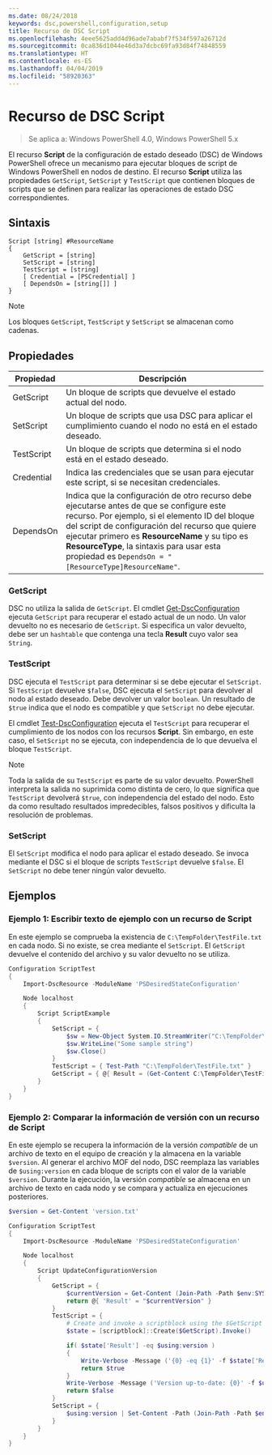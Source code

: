 ```yaml
---
ms.date: 08/24/2018
keywords: dsc,powershell,configuration,setup
title: Recurso de DSC Script
ms.openlocfilehash: 4eee5625add4d96ade7ababf7f534f597a26712d
ms.sourcegitcommit: 0ca836d1044e46d3a7dcbc69fa93d84f74848559
ms.translationtype: HT
ms.contentlocale: es-ES
ms.lasthandoff: 04/04/2019
ms.locfileid: "58920363"
---
```

# <a name="dsc-script-resource"></a>Recurso de DSC Script

> Se aplica a: Windows PowerShell 4.0, Windows PowerShell 5.x

El recurso **Script** de la configuración de estado deseado (DSC) de Windows PowerShell ofrece un mecanismo para ejecutar bloques de script de Windows PowerShell en nodos de destino. El recurso **Script** utiliza las propiedades `GetScript`, `SetScript` y `TestScript` que contienen bloques de scripts que se definen para realizar las operaciones de estado DSC correspondientes.

## <a name="syntax"></a>Sintaxis

```
Script [string] #ResourceName
{
    GetScript = [string]
    SetScript = [string]
    TestScript = [string]
    [ Credential = [PSCredential] ]
    [ DependsOn = [string[]] ]
}
```

> [!NOTE]
> Los bloques `GetScript`, `TestScript` y `SetScript` se almacenan como cadenas.

## <a name="properties"></a>Propiedades

|Propiedad|Descripción|
|--------|-----------|
|GetScript|Un bloque de scripts que devuelve el estado actual del nodo.|
|SetScript|Un bloque de scripts que usa DSC para aplicar el cumplimiento cuando el nodo no está en el estado deseado.|
|TestScript|Un bloque de scripts que determina si el nodo está en el estado deseado.|
|Credential| Indica las credenciales que se usan para ejecutar este script, si se necesitan credenciales.|
|DependsOn| Indica que la configuración de otro recurso debe ejecutarse antes de que se configure este recurso. Por ejemplo, si el elemento ID del bloque del script de configuración del recurso que quiere ejecutar primero es **ResourceName** y su tipo es **ResourceType**, la sintaxis para usar esta propiedad es `DependsOn = "[ResourceType]ResourceName"`.

### <a name="getscript"></a>GetScript

DSC no utiliza la salida de `GetScript`. El cmdlet [Get-DscConfiguration](/powershell/module/PSDesiredStateConfiguration/Get-DscConfiguration) ejecuta `GetScript` para recuperar el estado actual de un nodo. Un valor devuelto no es necesario de `GetScript`. Si especifica un valor devuelto, debe ser un `hashtable` que contenga una tecla **Result** cuyo valor sea `String`.

### <a name="testscript"></a>TestScript

DSC ejecuta el `TestScript` para determinar si se debe ejecutar el `SetScript`. Si `TestScript` devuelve `$false`, DSC ejecuta el `SetScript` para devolver al nodo al estado deseado. Debe devolver un valor `boolean`. Un resultado de `$true` indica que el nodo es compatible y que `SetScript` no debe ejecutar.

El cmdlet [Test-DscConfiguration](/powershell/module/PSDesiredStateConfiguration/Test-DscConfiguration) ejecuta el `TestScript` para recuperar el cumplimiento de los nodos con los recursos **Script**. Sin embargo, en este caso, el `SetScript` no se ejecuta, con independencia de lo que devuelva el bloque `TestScript`.

> [!NOTE]
> Toda la salida de su `TestScript` es parte de su valor devuelto. PowerShell interpreta la salida no suprimida como distinta de cero, lo que significa que `TestScript` devolverá `$true`, con independencia del estado del nodo.
> Esto da como resultado resultados impredecibles, falsos positivos y dificulta la resolución de problemas.

### <a name="setscript"></a>SetScript

El `SetScript` modifica el nodo para aplicar el estado deseado. Se invoca mediante el DSC si el bloque de scripts `TestScript` devuelve `$false`. El `SetScript` no debe tener ningún valor devuelto.

## <a name="examples"></a>Ejemplos

### <a name="example-1-write-sample-text-using-a-script-resource"></a>Ejemplo 1: Escribir texto de ejemplo con un recurso de Script

En este ejemplo se comprueba la existencia de `C:\TempFolder\TestFile.txt` en cada nodo. Si no existe, se crea mediante el `SetScript`. El `GetScript` devuelve el contenido del archivo y su valor devuelto no se utiliza.

```powershell
Configuration ScriptTest
{
    Import-DscResource -ModuleName 'PSDesiredStateConfiguration'

    Node localhost
    {
        Script ScriptExample
        {
            SetScript = {
                $sw = New-Object System.IO.StreamWriter("C:\TempFolder\TestFile.txt")
                $sw.WriteLine("Some sample string")
                $sw.Close()
            }
            TestScript = { Test-Path "C:\TempFolder\TestFile.txt" }
            GetScript = { @{ Result = (Get-Content C:\TempFolder\TestFile.txt) } }
        }
    }
}
```

### <a name="example-2-compare-version-information-using-a-script-resource"></a>Ejemplo 2: Comparar la información de versión con un recurso de Script

En este ejemplo se recupera la información de la versión *compatible* de un archivo de texto en el equipo de creación y la almacena en la variable `$version`. Al generar el archivo MOF del nodo, DSC reemplaza las variables de `$using:version` en cada bloque de scripts con el valor de la variable `$version`. Durante la ejecución, la versión *compatible* se almacena en un archivo de texto en cada nodo y se compara y actualiza en ejecuciones posteriores.

```powershell
$version = Get-Content 'version.txt'

Configuration ScriptTest
{
    Import-DscResource -ModuleName 'PSDesiredStateConfiguration'

    Node localhost
    {
        Script UpdateConfigurationVersion
        {
            GetScript = {
                $currentVersion = Get-Content (Join-Path -Path $env:SYSTEMDRIVE -ChildPath 'version.txt')
                return @{ 'Result' = "$currentVersion" }
            }
            TestScript = {
                # Create and invoke a scriptblock using the $GetScript automatic variable, which contains a string representation of the GetScript.
                $state = [scriptblock]::Create($GetScript).Invoke()

                if( $state['Result'] -eq $using:version )
                {
                    Write-Verbose -Message ('{0} -eq {1}' -f $state['Result'],$using:version)
                    return $true
                }
                Write-Verbose -Message ('Version up-to-date: {0}' -f $using:version)
                return $false
            }
            SetScript = {
                $using:version | Set-Content -Path (Join-Path -Path $env:SYSTEMDRIVE -ChildPath 'version.txt')
            }
        }
    }
}
```
